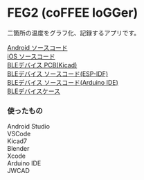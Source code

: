 # FEG2 (coFFEE loGGer)

二箇所の温度をグラフ化、記録するアプリです。

<!--[動画で確認]() -->

[Android ソースコード](https://github.com/bunnmei/FEG2_Android) \
[iOS ソースコード](https://github.com/bunnmei/FEG2_iOS) \
[BLEデバイス PCB(Kicad)](https://github.com/bunnmei/FEG2_PCB) \
[BLEデバイス ソースコード(ESP-IDF)](https://github.com/bunnmei/FEG2_Firmware) \
[BLEデバイス ソースコード(Arduino IDE)](https://github.com/bunnmei/FEG2_Arduino) \
[BLEデバイスケース](https://github.com/bunnmei/FEG2_STL)

<!-- [BLEデバイスケース(STL)]() -->
<!-- [iOS ソースコード]() -->

### 使ったもの

Android Studio \
VSCode \
Kicad7 \
Blender \
Xcode \
Arduino IDE \
JWCAD 
